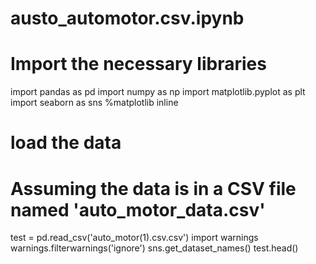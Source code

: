 # austo_automotor.csv.ipynb
# Import the necessary libraries
import pandas as pd
import numpy as np
import matplotlib.pyplot as plt
import seaborn as sns
%matplotlib inline
# load the data
# Assuming the data is in a CSV file named 'auto_motor_data.csv'
test = pd.read_csv('auto_motor(1).csv.csv')
import warnings
warnings.filterwarnings('ignore')
sns.get_dataset_names()
test.head()

